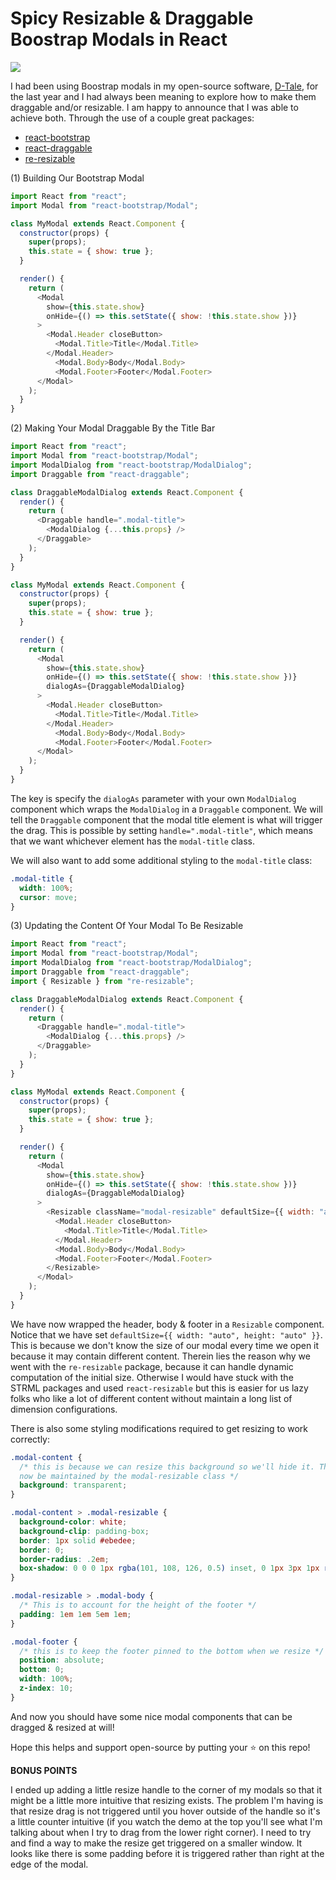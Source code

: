 # Spicy Resizable & Draggable Boostrap Modals in React

[![](http://img.youtube.com/vi/SZdKhOO09po/0.jpg)](http://www.youtube.com/watch?v=SZdKhOO09po "Modals")

I had been using Boostrap modals in my open-source software, [D-Tale](https://github.com/man-group/dtale), for the last year and I had always been meaning to explore how to make them draggable and/or resizable.  I am happy to announce that I was able to achieve both. Through the use of a couple great packages:
* [react-bootstrap](https://github.com/react-bootstrap/react-bootstrap)
* [react-draggable](https://github.com/STRML/react-draggable)
* [re-resizable](https://github.com/bokuweb/re-resizable)

(1) Building Our Bootstrap Modal
```javascript
import React from "react";
import Modal from "react-bootstrap/Modal";

class MyModal extends React.Component {
  constructor(props) {
    super(props);
    this.state = { show: true };
  }

  render() {
    return (
      <Modal
        show={this.state.show}
        onHide={() => this.setState({ show: !this.state.show })}
      >
        <Modal.Header closeButton>
          <Modal.Title>Title</Modal.Title>
        </Modal.Header>
          <Modal.Body>Body</Modal.Body>
          <Modal.Footer>Footer</Modal.Footer>
      </Modal>
    );
  }
}
```

(2) Making Your Modal Draggable By the Title Bar
```javascript
import React from "react";
import Modal from "react-bootstrap/Modal";
import ModalDialog from "react-bootstrap/ModalDialog";
import Draggable from "react-draggable";

class DraggableModalDialog extends React.Component {
  render() {
    return (
      <Draggable handle=".modal-title">
        <ModalDialog {...this.props} />
      </Draggable>
    );
  }
}

class MyModal extends React.Component {
  constructor(props) {
    super(props);
    this.state = { show: true };
  }

  render() {
    return (
      <Modal
        show={this.state.show}
        onHide={() => this.setState({ show: !this.state.show })}
        dialogAs={DraggableModalDialog}
      >
        <Modal.Header closeButton>
          <Modal.Title>Title</Modal.Title>
        </Modal.Header>
          <Modal.Body>Body</Modal.Body>
          <Modal.Footer>Footer</Modal.Footer>
      </Modal>
    );
  }
}
```

The key is specify the `dialogAs` parameter with your own `ModalDialog` component which wraps the `ModalDialog` in a `Draggable` component.  We will tell the `Draggable` component that the modal title element is what will trigger the drag.  This is possible by setting `handle=".modal-title"`, which means that we want whichever element has the `modal-title` class.

We will also want to add some additional styling to the `modal-title` class:
```CSS
.modal-title {
  width: 100%;
  cursor: move;
}
```

(3) Updating the Content Of Your Modal To Be Resizable
```javascript
import React from "react";
import Modal from "react-bootstrap/Modal";
import ModalDialog from "react-bootstrap/ModalDialog";
import Draggable from "react-draggable";
import { Resizable } from "re-resizable";

class DraggableModalDialog extends React.Component {
  render() {
    return (
      <Draggable handle=".modal-title">
        <ModalDialog {...this.props} />
      </Draggable>
    );
  }
}

class MyModal extends React.Component {
  constructor(props) {
    super(props);
    this.state = { show: true };
  }

  render() {
    return (
      <Modal
        show={this.state.show}
        onHide={() => this.setState({ show: !this.state.show })}
        dialogAs={DraggableModalDialog}
      >
        <Resizable className="modal-resizable" defaultSize={{ width: "auto", height: "auto" }}>
          <Modal.Header closeButton>
            <Modal.Title>Title</Modal.Title>
          </Modal.Header>
          <Modal.Body>Body</Modal.Body>
          <Modal.Footer>Footer</Modal.Footer>
        </Resizable>
      </Modal>
    );
  }
}
```

We have now wrapped the header, body & footer in a `Resizable` component.  Notice that we have set `defaultSize={{ width: "auto", height: "auto" }}`.  This is because we don't know the size of our modal every time we open it because it may contain different content.  Therein lies the reason why we went with the `re-resizable` package, because it can handle dynamic computation of the initial size.  Otherwise I would have stuck with the STRML packages and used `react-resizable` but this is easier for us lazy folks who like a lot of different content without maintain a long list of dimension configurations.

There is also some styling modifications required to get resizing to work correctly:
```CSS
.modal-content {
  /* this is because we can resize this background so we'll hide it. The coloring will
  now be maintained by the modal-resizable class */
  background: transparent;
}

.modal-content > .modal-resizable {
  background-color: white;
  background-clip: padding-box;
  border: 1px solid #ebedee;
  border: 0;
  border-radius: .2em;
  box-shadow: 0 0 0 1px rgba(101, 108, 126, 0.5) inset, 0 1px 3px 1px rgba(64, 64, 64, 0.5);
}

.modal-resizable > .modal-body {
  /* This is to account for the height of the footer */
  padding: 1em 1em 5em 1em;
}

.modal-footer {
  /* this is to keep the footer pinned to the bottom when we resize */
  position: absolute;
  bottom: 0;
  width: 100%;
  z-index: 10;
}
```

And now you should have some nice modal components that can be dragged & resized at will!

Hope this helps and support open-source by putting your :star: on this repo!

**BONUS POINTS**

I ended up adding a little resize handle to the corner of my modals so that it might be a little more intuitive that resizing exists.  The problem I'm having is that resize drag is not triggered until you hover outside of the handle so it's a little counter intuitive (if you watch the demo at the top you'll see what I'm talking about when I try to drag from the lower right corner).  I need to try and find a way to make the resize get triggered on a smaller window.  It looks like there is some padding before it is triggered rather than right at the edge of the modal.

